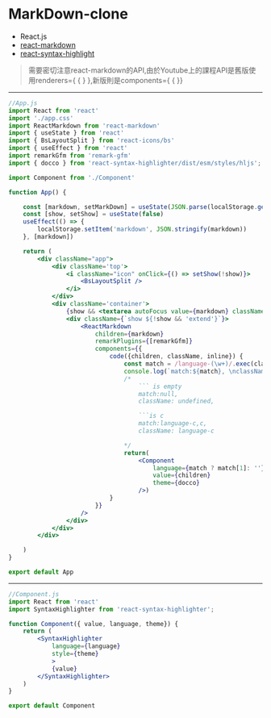 # MarkDown-clone
* React.js
* [react-markdown](https://github.com/remarkjs/react-markdown)
* [react-syntax-highlight](https://github.com/react-syntax-highlighter/react-syntax-highlighter)

> 需要密切注意react-markdown的API,由於Youtube上的課程API是舊版使用renderers={ { } },新版則是components={ { }}

---

```jsx
//App.js
import React from 'react'
import './app.css'
import ReactMarkdown from 'react-markdown'
import { useState } from 'react'
import { BsLayoutSplit } from 'react-icons/bs'
import { useEffect } from 'react'
import remarkGfm from 'remark-gfm'
import { docco } from 'react-syntax-highlighter/dist/esm/styles/hljs';

import Component from './Component'

function App() {

    const [markdown, setMarkDown] = useState(JSON.parse(localStorage.getItem('markdown'))) 
    const [show, setShow] = useState(false)
    useEffect(() => {
        localStorage.setItem('markdown', JSON.stringify(markdown))
    }, [markdown])

    return (
        <div className="app">
            <div className='top'>
                <i className="icon" onClick={() => setShow(!show)}>
                    <BsLayoutSplit />
                </i>
            </div>
            <div className='container'>
                {show && <textarea autoFocus value={markdown} className="markdown" onChange={(e) => setMarkDown(e.target.value)} />}
                <div className={`show ${!show && 'extend'}`}>
                    <ReactMarkdown 
                        children={markdown} 
                        remarkPlugins={[remarkGfm]} 
                        components={{
                            code({children, className, inline}) {
                                const match = /language-(\w+)/.exec(className)
                                console.log(`match:${match}, \nclassName: ${className}`)
                                /*
                                    ``` is empty
                                    match:null, 
                                    className: undefined,

                                    ```is c
                                    match:language-c,c, 
                                    className: language-c

                                */
                                return( 
                                    <Component 
                                        language={match ? match[1]: ''}
                                        value={children}
                                        theme={docco}
                                    />)
                            }
                        }}
                    />
                </div>
            </div>
        </div>

    )
}

export default App
```

---


```jsx
//Component.js
import React from 'react'
import SyntaxHighlighter from 'react-syntax-highlighter';

function Component({ value, language, theme}) {
    return (
        <SyntaxHighlighter 
            language={language}
            style={theme}
            >
            {value} 
        </SyntaxHighlighter>
    )
}

export default Component
```